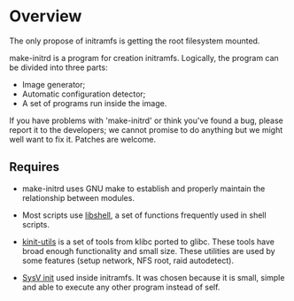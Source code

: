 # Overview

The only propose of initramfs is getting the root filesystem mounted.

make-initrd is a program for creation initramfs. Logically, the program can be divided into three parts:

- Image generator;
- Automatic configuration detector;
- A set of programs run inside the image.

If you have problems with 'make-initrd' or think you've found a bug, please report it to the developers; we cannot promise to do anything but we might well want to fix it.
Patches are welcome.

## Requires

- make-initrd uses GNU make to establish and properly maintain the relationship between modules.

- Most scripts use [libshell](https://github.com/legionus/libshell), a set of functions frequently used in shell scripts.

- [kinit-utils](http://git.altlinux.org/gears/k/kinit-utils.git) is a set of tools from klibc ported to glibc. These tools have broad enough functionality and small size.
These utilities are used by some features (setup network, NFS root, raid autodetect).

- [SysV init](http://savannah.nongnu.org/projects/sysvinit) used inside initramfs. It was chosen because it is small, simple and able to execute any other program instead of self.
